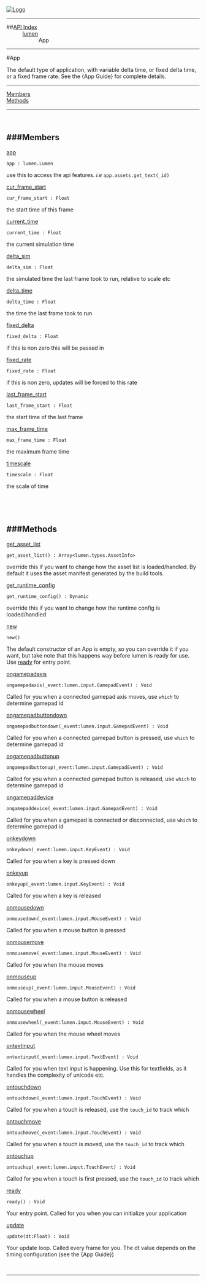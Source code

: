 
[![Logo](../../images/logo.png)](../../index.html)

---


##[API Index](../../api/index.html#lumen)   
&emsp;&emsp;&emsp;[lumen](./)   
&emsp;&emsp;&emsp;&emsp;&emsp;&emsp;App

---

#App

The default type of application, with variable delta time, or fixed delta time, or a fixed frame rate. See the {App Guide} for complete details.

---


[Members](#Members)   
[Methods](#Methods)   


---

&nbsp;   

<a class="lift" name="Members" ></a>
###Members   
---
<a class="lift" name="app" href="#app">app</a>



`app : lumen.Lumen`

<span class="small_desc_flat"> use this to access the api features. *i.e* `app.assets.get_text(_id)` </span>   

<a class="lift" name="cur_frame_start" href="#cur_frame_start">cur_frame_start</a>



`cur_frame_start : Float`

<span class="small_desc_flat"> the start time of this frame </span>   

<a class="lift" name="current_time" href="#current_time">current_time</a>



`current_time : Float`

<span class="small_desc_flat"> the current simulation time </span>   

<a class="lift" name="delta_sim" href="#delta_sim">delta_sim</a>



`delta_sim : Float`

<span class="small_desc_flat"> the simulated time the last frame took to run, relative to scale etc </span>   

<a class="lift" name="delta_time" href="#delta_time">delta_time</a>



`delta_time : Float`

<span class="small_desc_flat"> the time the last frame took to run </span>   

<a class="lift" name="fixed_delta" href="#fixed_delta">fixed_delta</a>



`fixed_delta : Float`

<span class="small_desc_flat"> if this is non zero this will be passed in </span>   

<a class="lift" name="fixed_rate" href="#fixed_rate">fixed_rate</a>



`fixed_rate : Float`

<span class="small_desc_flat"> if this is non zero, updates will be forced to this rate </span>   

<a class="lift" name="last_frame_start" href="#last_frame_start">last_frame_start</a>



`last_frame_start : Float`

<span class="small_desc_flat"> the start time of the last frame </span>   

<a class="lift" name="max_frame_time" href="#max_frame_time">max_frame_time</a>



`max_frame_time : Float`

<span class="small_desc_flat"> the maximum frame time </span>   

<a class="lift" name="timescale" href="#timescale">timescale</a>



`timescale : Float`

<span class="small_desc_flat"> the scale of time </span>   

&nbsp;   

&nbsp;   

<a class="lift" name="Methods" ></a>
###Methods   
---
<a class="lift" name="get_asset_list" href="#get_asset_list">get_asset_list</a>



`get_asset_list() : Array<lumen.types.AssetInfo>`

<span class="small_desc_flat"> override this if you want to change how the asset list is loaded/handled. By default it uses the asset manifest generated by the build tools. </span>   

<a class="lift" name="get_runtime_config" href="#get_runtime_config">get_runtime_config</a>



`get_runtime_config() : Dynamic`

<span class="small_desc_flat"> override this if you want to change how the runtime config is loaded/handled </span>   

<a class="lift" name="new" href="#new">new</a>



`new() `

<span class="small_desc_flat"> The default constructor of an App is empty, so you can override it if you want, but take note that this happens way before lumen is ready for use. Use [ready](#ready) for entry point. </span>   

<a class="lift" name="ongamepadaxis" href="#ongamepadaxis">ongamepadaxis</a>



`ongamepadaxis(_event:lumen.input.GamepadEvent) : Void`

<span class="small_desc_flat"> Called for you when a connected gamepad axis moves, use `which` to determine gamepad id </span>   

<a class="lift" name="ongamepadbuttondown" href="#ongamepadbuttondown">ongamepadbuttondown</a>



`ongamepadbuttondown(_event:lumen.input.GamepadEvent) : Void`

<span class="small_desc_flat"> Called for you when a connected gamepad button is pressed, use `which` to determine gamepad id </span>   

<a class="lift" name="ongamepadbuttonup" href="#ongamepadbuttonup">ongamepadbuttonup</a>



`ongamepadbuttonup(_event:lumen.input.GamepadEvent) : Void`

<span class="small_desc_flat"> Called for you when a connected gamepad button is released, use `which` to determine gamepad id </span>   

<a class="lift" name="ongamepaddevice" href="#ongamepaddevice">ongamepaddevice</a>



`ongamepaddevice(_event:lumen.input.GamepadEvent) : Void`

<span class="small_desc_flat"> Called for you when a gamepad is connected or disconnected, use `which` to determine gamepad id </span>   

<a class="lift" name="onkeydown" href="#onkeydown">onkeydown</a>



`onkeydown(_event:lumen.input.KeyEvent) : Void`

<span class="small_desc_flat"> Called for you when a key is pressed down </span>   

<a class="lift" name="onkeyup" href="#onkeyup">onkeyup</a>



`onkeyup(_event:lumen.input.KeyEvent) : Void`

<span class="small_desc_flat"> Called for you when a key is released </span>   

<a class="lift" name="onmousedown" href="#onmousedown">onmousedown</a>



`onmousedown(_event:lumen.input.MouseEvent) : Void`

<span class="small_desc_flat"> Called for you when a mouse button is pressed </span>   

<a class="lift" name="onmousemove" href="#onmousemove">onmousemove</a>



`onmousemove(_event:lumen.input.MouseEvent) : Void`

<span class="small_desc_flat"> Called for you when the mouse moves </span>   

<a class="lift" name="onmouseup" href="#onmouseup">onmouseup</a>



`onmouseup(_event:lumen.input.MouseEvent) : Void`

<span class="small_desc_flat"> Called for you when a mouse button is released </span>   

<a class="lift" name="onmousewheel" href="#onmousewheel">onmousewheel</a>



`onmousewheel(_event:lumen.input.MouseEvent) : Void`

<span class="small_desc_flat"> Called for you when the mouse wheel moves </span>   

<a class="lift" name="ontextinput" href="#ontextinput">ontextinput</a>



`ontextinput(_event:lumen.input.TextEvent) : Void`

<span class="small_desc_flat"> Called for you when text input is happening. Use this for textfields, as it handles the complexity of unicode etc. </span>   

<a class="lift" name="ontouchdown" href="#ontouchdown">ontouchdown</a>



`ontouchdown(_event:lumen.input.TouchEvent) : Void`

<span class="small_desc_flat"> Called for you when a touch is released, use the `touch_id` to track which </span>   

<a class="lift" name="ontouchmove" href="#ontouchmove">ontouchmove</a>



`ontouchmove(_event:lumen.input.TouchEvent) : Void`

<span class="small_desc_flat"> Called for you when a touch is moved, use the `touch_id` to track which </span>   

<a class="lift" name="ontouchup" href="#ontouchup">ontouchup</a>



`ontouchup(_event:lumen.input.TouchEvent) : Void`

<span class="small_desc_flat"> Called for you when a touch is first pressed, use the `touch_id` to track which </span>   

<a class="lift" name="ready" href="#ready">ready</a>



`ready() : Void`

<span class="small_desc_flat"> Your entry point. Called for you when you can initialize your application </span>   

<a class="lift" name="update" href="#update">update</a>



`update(dt:Float) : Void`

<span class="small_desc_flat"> Your update loop. Called every frame for you. The dt value depends on the timing configuration (see the {App Guide}) </span>   



&nbsp;
&nbsp;
&nbsp;

---  


&nbsp;   
&nbsp;   